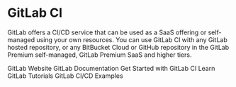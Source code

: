# GitLab CI

GitLab offers a CI/CD service that can be used as a SaaS offering or self-managed using your own resources. You can use GitLab CI with any GitLab hosted repository, or any BitBucket Cloud or GitHub repository in the GitLab Premium self-managed, GitLab Premium SaaS and higher tiers.


<BadgeLink badgeText='Official Website' colorScheme='blue' href='https://gitlab.com/'>GitLab Website</BadgeLink>
<BadgeLink badgeText='Official Documentation' colorScheme='yellow' href='https://docs.gitlab.com/'>GitLab Documentation</BadgeLink>
<BadgeLink badgeText='Read' colorScheme='yellow' href='https://docs.gitlab.com/ee/ci/quick_start/'>Get Started with GitLab CI</BadgeLink>
<BadgeLink badgeText='Read' colorScheme='yellow' href='https://docs.gitlab.com/ee/tutorials/'>Learn GitLab Tutorials</BadgeLink>
<BadgeLink badgeText='Read' colorScheme='yellow' href='https://docs.gitlab.com/ee/ci/examples/'>GitLab CI/CD Examples</BadgeLink>
